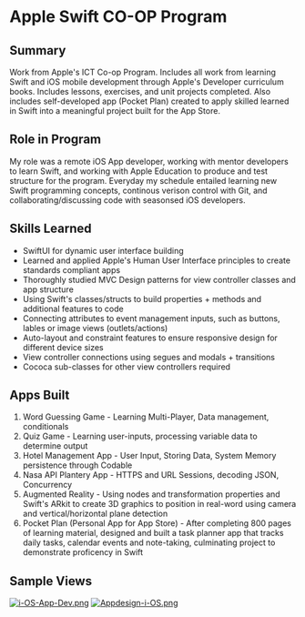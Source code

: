 # Apple Swift CO-OP Program

## Summary 
Work from Apple's ICT Co-op Program. Includes all work from learning Swift and iOS mobile development through Apple's Developer curriculum books. Includes lessons, exercises, and unit projects completed. Also includes self-developed app (Pocket Plan) created to apply skilled learned in Swift into a meaningful project built for the App Store.

## Role in Program 
My role was a remote iOS App developer, working with mentor developers to learn Swift, and working with Apple Education to produce and test structure for the program. Everyday my schedule entailed learning new Swift programming concepts, continous verison control with Git, and collaborating/discussing code with seasonsed iOS developers.

## Skills Learned 
* SwiftUI for dynamic user interface building
* Learned and applied Apple's Human User Interface principles to create standards compliant apps  
* Thoroughly studied MVC Design patterns for view controller classes and app structure 
* Using Swift's classes/structs to build properties + methods and additional features to code 
* Connecting attributes to event management inputs, such as buttons, lables or image views (outlets/actions)
* Auto-layout and constraint features to ensure responsive design for different device sizes
* View controller connections using segues and modals + transitions 
* Cococa sub-classes for other view controllers required

## Apps Built
1) Word Guessing Game - Learning Multi-Player, Data management, conditionals
2) Quiz Game - Learning user-inputs, processing variable data to determine output 
3) Hotel Management App - User Input, Storing Data, System Memory persistence through Codable 
4) Nasa API Plantery App - HTTPS and URL Sessions, decoding JSON, Concurrency
5) Augmented Reality - Using nodes and transformation properties and Swift's ARkit to create 3D graphics to position in real-word using camera and vertical/horizontal plane detection
6) Pocket Plan (Personal App for App Store) - After completing 800 pages of learning material, designed and built a task planner app that tracks daily tasks, calendar events and note-taking, culminating project to demonstrate proficency in Swift 

## Sample Views 
[![i-OS-App-Dev.png](https://i.postimg.cc/Fsnb3RRk/i-OS-App-Dev.png)](https://postimg.cc/SJCzpmcm)
[![Appdesign-i-OS.png](https://i.postimg.cc/bJWg8wtt/Appdesign-i-OS.png)](https://postimg.cc/ZBPpxZjb)
